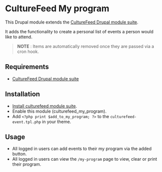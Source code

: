 # CultureFeed My program

This Drupal module extends the 
[CultureFeed Drupal module suite][link-culturefeed].

It adds the functionality to create a personal list of events a person would
like to attend.

> **NOTE** : Items are automatically removed once they are passed via a cron
hook.


## Requirements
* [CultureFeed Drupal module suite][link-culturefeed]

## Installation
* [Install culturefeed module suite][link-culturefeed-install].
* Enable this module (culturefeed_my_program).
* Add `<?php print $add_to_my_program; ?>` to the `culturefeed-event.tpl.php`
in your theme.

## Usage
* All logged in users can add events to their my program via the added button.
* All logged in users can view the `/my-program` page to view, clear or print
  their program.


[link-culturefeed]: https://github.com/cultuurnet/culturefeed
[link-culturefeed-install]: https://github.com/cultuurnet/culturefeed#install
